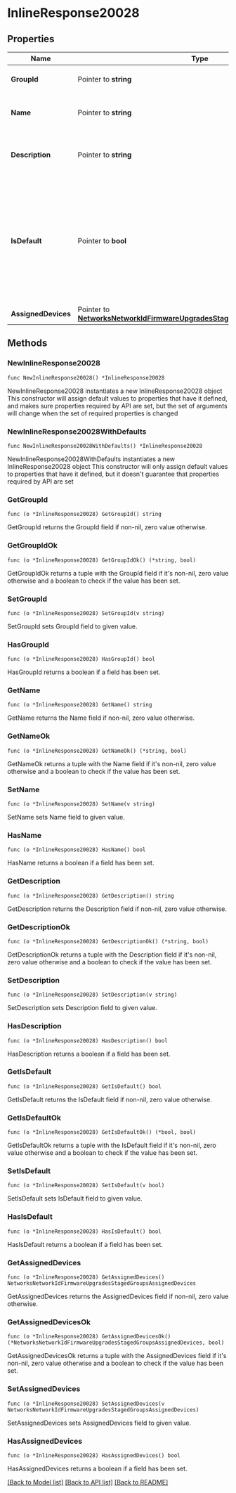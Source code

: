# InlineResponse20028

## Properties

Name | Type | Description | Notes
------------ | ------------- | ------------- | -------------
**GroupId** | Pointer to **string** | Id of staged upgrade group | [optional] 
**Name** | Pointer to **string** | Name of the Staged Upgrade Group | [optional] 
**Description** | Pointer to **string** | Description of the Staged Upgrade Group | [optional] 
**IsDefault** | Pointer to **bool** | Boolean indicating the default Group. Any device that does not have a group explicitly assigned will upgrade with this group | [optional] 
**AssignedDevices** | Pointer to [**NetworksNetworkIdFirmwareUpgradesStagedGroupsAssignedDevices**](NetworksNetworkIdFirmwareUpgradesStagedGroupsAssignedDevices.md) |  | [optional] 

## Methods

### NewInlineResponse20028

`func NewInlineResponse20028() *InlineResponse20028`

NewInlineResponse20028 instantiates a new InlineResponse20028 object
This constructor will assign default values to properties that have it defined,
and makes sure properties required by API are set, but the set of arguments
will change when the set of required properties is changed

### NewInlineResponse20028WithDefaults

`func NewInlineResponse20028WithDefaults() *InlineResponse20028`

NewInlineResponse20028WithDefaults instantiates a new InlineResponse20028 object
This constructor will only assign default values to properties that have it defined,
but it doesn't guarantee that properties required by API are set

### GetGroupId

`func (o *InlineResponse20028) GetGroupId() string`

GetGroupId returns the GroupId field if non-nil, zero value otherwise.

### GetGroupIdOk

`func (o *InlineResponse20028) GetGroupIdOk() (*string, bool)`

GetGroupIdOk returns a tuple with the GroupId field if it's non-nil, zero value otherwise
and a boolean to check if the value has been set.

### SetGroupId

`func (o *InlineResponse20028) SetGroupId(v string)`

SetGroupId sets GroupId field to given value.

### HasGroupId

`func (o *InlineResponse20028) HasGroupId() bool`

HasGroupId returns a boolean if a field has been set.

### GetName

`func (o *InlineResponse20028) GetName() string`

GetName returns the Name field if non-nil, zero value otherwise.

### GetNameOk

`func (o *InlineResponse20028) GetNameOk() (*string, bool)`

GetNameOk returns a tuple with the Name field if it's non-nil, zero value otherwise
and a boolean to check if the value has been set.

### SetName

`func (o *InlineResponse20028) SetName(v string)`

SetName sets Name field to given value.

### HasName

`func (o *InlineResponse20028) HasName() bool`

HasName returns a boolean if a field has been set.

### GetDescription

`func (o *InlineResponse20028) GetDescription() string`

GetDescription returns the Description field if non-nil, zero value otherwise.

### GetDescriptionOk

`func (o *InlineResponse20028) GetDescriptionOk() (*string, bool)`

GetDescriptionOk returns a tuple with the Description field if it's non-nil, zero value otherwise
and a boolean to check if the value has been set.

### SetDescription

`func (o *InlineResponse20028) SetDescription(v string)`

SetDescription sets Description field to given value.

### HasDescription

`func (o *InlineResponse20028) HasDescription() bool`

HasDescription returns a boolean if a field has been set.

### GetIsDefault

`func (o *InlineResponse20028) GetIsDefault() bool`

GetIsDefault returns the IsDefault field if non-nil, zero value otherwise.

### GetIsDefaultOk

`func (o *InlineResponse20028) GetIsDefaultOk() (*bool, bool)`

GetIsDefaultOk returns a tuple with the IsDefault field if it's non-nil, zero value otherwise
and a boolean to check if the value has been set.

### SetIsDefault

`func (o *InlineResponse20028) SetIsDefault(v bool)`

SetIsDefault sets IsDefault field to given value.

### HasIsDefault

`func (o *InlineResponse20028) HasIsDefault() bool`

HasIsDefault returns a boolean if a field has been set.

### GetAssignedDevices

`func (o *InlineResponse20028) GetAssignedDevices() NetworksNetworkIdFirmwareUpgradesStagedGroupsAssignedDevices`

GetAssignedDevices returns the AssignedDevices field if non-nil, zero value otherwise.

### GetAssignedDevicesOk

`func (o *InlineResponse20028) GetAssignedDevicesOk() (*NetworksNetworkIdFirmwareUpgradesStagedGroupsAssignedDevices, bool)`

GetAssignedDevicesOk returns a tuple with the AssignedDevices field if it's non-nil, zero value otherwise
and a boolean to check if the value has been set.

### SetAssignedDevices

`func (o *InlineResponse20028) SetAssignedDevices(v NetworksNetworkIdFirmwareUpgradesStagedGroupsAssignedDevices)`

SetAssignedDevices sets AssignedDevices field to given value.

### HasAssignedDevices

`func (o *InlineResponse20028) HasAssignedDevices() bool`

HasAssignedDevices returns a boolean if a field has been set.


[[Back to Model list]](../README.md#documentation-for-models) [[Back to API list]](../README.md#documentation-for-api-endpoints) [[Back to README]](../README.md)


